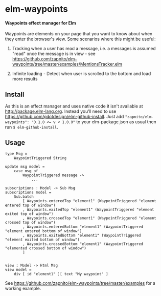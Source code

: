 # elm-waypoints
#### Waypoints effect manager for Elm

Waypoints are elements on your page that you want to know about when they enter the browser's view. Some scenarios where this might be useful:

1) Tracking when a user has read a message, i.e. a messages is assumed "read" once the message is in view - see https://github.com/zapnito/elm-waypoints/tree/master/examples/MentionsTracker.elm

2) Infinite loading - Detect when user is scrolled to the bottom and load more results


## Install

As this is an effect manager and uses native code it isn't available at http://package.elm-lang.org. Instead you'll need to use https://github.com/gdotdesign/elm-github-install. Just add `"zapnito/elm-waypoints": "0.1.0 <= v < 1.0.0"`  to your elm-package.json as usual then run `$ elm-github-install`.


## Usage

```
type Msg =
    WaypointTriggered String

update msg model =
    case msg of
        WaypointTriggered message ->
            ...

subscriptions : Model -> Sub Msg
subscriptions model =
    Sub.batch
        [ Waypoints.enteredTop "element1" (WaypointTriggered "element entered top of window")
        , Waypoints.exitedTop "element1" (WaypointTriggered "element exited top of window")
        , Waypoints.crossedTop "element1" (WaypointTriggered "element crossed top of window")
        , Waypoints.enteredBottom "element1" (WaypointTriggered "element entered bottom of window")
        , Waypoints.exitedBottom "element1" (WaypointTriggered "element exited bottom of window")
        , Waypoints.crossedBottom "element1" (WaypointTriggered "elemented crossed bottom of window")
        ]


view : Model -> Html Msg
view model =
    div [ id "element1" ][ text "My waypoint" ]
```

See https://github.com/zapnito/elm-waypoints/tree/master/examples for a working example.

